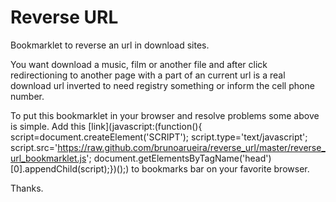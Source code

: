 Reverse URL
===========

Bookmarklet to reverse an url in download sites.

You want download a music, film or another file and after click redirectioning to another page with a part of an current url is a real download url inverted to need registry something or inform the cell phone number.

To put this bookmarklet in your browser and resolve problems some above is simple. Add this [link](javascript:(function(){  script=document.createElement('SCRIPT');  script.type='text/javascript';  script.src='https://raw.github.com/brunoarueira/reverse_url/master/reverse_url_bookmarklet.js';  document.getElementsByTagName('head')[0].appendChild(script);})();) to bookmarks bar on your favorite browser.

Thanks.

